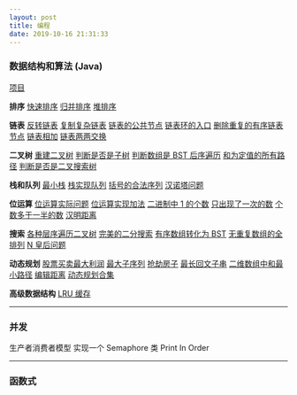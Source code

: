 ```yaml
---
layout: post
title: 编程
date: 2019-10-16 21:31:33
---
```

### 数据结构和算法 (Java)
[项目](https://github.com/razertory/java-code-lab)

**排序**
[快速排序](/2019/10/19/quick-sort/) [归并排序](/2019/10/26/merge-sort) [堆排序](/2019/10/20/heap-sort)

**链表**
[反转链表](/2019/10/26/reverse-list/) [复制复杂链表](/2019/10/26/copy-linked-list/) [链表的公共节点](/2019/10/26/first-common-node/) [链表环的入口](/2019/10/26/entry-node-of-loop/) [删除重复的有序链表节点](/2019/10/26/delete-duplication/) [链表相加](/2019/10/26/add-two-numbers/) [链表两两交换](/2019/10/26/swap-nodes-in-pairs/)

**二叉树**
[重建二叉树](/2019/07/20/rebuild-tree/) [判断是否是子树](/2019/10/27/is-subtree) [判断数组是 BST 后序遍历](/2019/10/27/is-post-order/) [和为定值的所有路径](/2019/11/04/sum-path/) [判断是否是二叉搜索树](/2019/11/04/is-bst/)

**栈和队列**
[最小栈](/2019/11/04/min-stack/) [栈实现队列](/2019/11/10/queue-by-stack/) [括号的合法序列](/2019/11/10/valid-brackets/) [汉诺塔问题](/2019/03/15/hanoi-tower/)

**位运算**
[位运算实际问题](/2019/07/18/bit-operation/) [位运算实现加法](/2019/11/11/add-by-bit/) [二进制中 1 的个数](/2019/11/14/count-of-one/) [只出现了一次的数](/2019/11/17/single-number/) [个数多于一半的数](/2019/11/16/major-element/) [汉明距离](/2019/11/17/hamming-distance/)

**搜索**
[各种层序遍历二叉树](2019/06/17/tree-level-order/) [完美的二分搜索](/2019/11/28/binary-search/) [有序数组转化为 BST](/2019/12/12/sorted-arr-to-bst) [无重复数组的全排列](/2019/03/07/permutation-and-combination/) [N 皇后问题](/2019/03/09/n-queens-puzzle/)

**动态规划**
[股票买卖最大利润](/2020/01/09/max-stock-profit/) [最大子序列](/2018/12/16/max-sub-array/) [抢劫房子](/2020/01/11/house-robber/) [最长回文子串](/2020/01/11/longest-palindromic-substring/) [二维数组中和最小路径](/2020/01/11/minimum-path-sum/) [编辑距离](/2020/01/11/edit-distance/) [动态规划合集](/2017/07/29/dynamic-programming/)

**高级数据结构**
[LRU 缓存](/2020/02/16/lru-cache/)

---

### 并发
生产者消费者模型 实现一个 Semaphore 类 Print In Order

---
### 函数式
